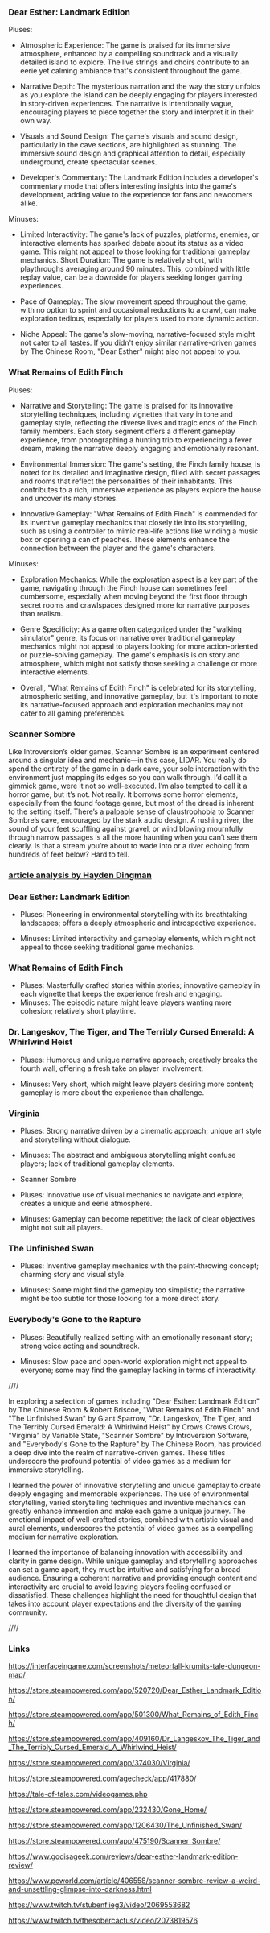 ### Dear Esther: Landmark Edition

Pluses:

- Atmospheric Experience: The game is praised for its immersive atmosphere, enhanced by a compelling soundtrack and a visually detailed island to explore. The live strings and choirs contribute to an eerie yet calming ambiance that's consistent throughout the game​​.

- Narrative Depth: The mysterious narration and the way the story unfolds as you explore the island can be deeply engaging for players interested in story-driven experiences. The narrative is intentionally vague, encouraging players to piece together the story and interpret it in their own way​​.

- Visuals and Sound Design: The game's visuals and sound design, particularly in the cave sections, are highlighted as stunning. The immersive sound design and graphical attention to detail, especially underground, create spectacular scenes​​.

- Developer's Commentary: The Landmark Edition includes a developer's commentary mode that offers interesting insights into the game's development, adding value to the experience for fans and newcomers alike​​​​.

Minuses:

- Limited Interactivity: The game's lack of puzzles, platforms, enemies, or interactive elements has sparked debate about its status as a video game. This might not appeal to those looking for traditional gameplay mechanics​​.
Short Duration: The game is relatively short, with playthroughs averaging around 90 minutes. This, combined with little replay value, can be a downside for players seeking longer gaming experiences​​​​.

- Pace of Gameplay: The slow movement speed throughout the game, with no option to sprint and occasional reductions to a crawl, can make exploration tedious, especially for players used to more dynamic action​​.

- Niche Appeal: The game's slow-moving, narrative-focused style might not cater to all tastes. If you didn't enjoy similar narrative-driven games by The Chinese Room, "Dear Esther" might also not appeal to you​​.

### What Remains of Edith Finch

Pluses:

- Narrative and Storytelling: The game is praised for its innovative storytelling techniques, including vignettes that vary in tone and gameplay style, reflecting the diverse lives and tragic ends of the Finch family members. Each story segment offers a different gameplay experience, from photographing a hunting trip to experiencing a fever dream, making the narrative deeply engaging and emotionally resonant​​.

- Environmental Immersion: The game's setting, the Finch family house, is noted for its detailed and imaginative design, filled with secret passages and rooms that reflect the personalities of their inhabitants. This contributes to a rich, immersive experience as players explore the house and uncover its many stories​​.

- Innovative Gameplay: "What Remains of Edith Finch" is commended for its inventive gameplay mechanics that closely tie into its storytelling, such as using a controller to mimic real-life actions like winding a music box or opening a can of peaches. These elements enhance the connection between the player and the game's characters​​.

Minuses:

- Exploration Mechanics: While the exploration aspect is a key part of the game, navigating through the Finch house can sometimes feel cumbersome, especially when moving beyond the first floor through secret rooms and crawlspaces designed more for narrative purposes than realism​​.

- Genre Specificity: As a game often categorized under the "walking simulator" genre, its focus on narrative over traditional gameplay mechanics might not appeal to players looking for more action-oriented or puzzle-solving gameplay. The game's emphasis is on story and atmosphere, which might not satisfy those seeking a challenge or more interactive elements​​.

- Overall, "What Remains of Edith Finch" is celebrated for its storytelling, atmospheric setting, and innovative gameplay, but it's important to note its narrative-focused approach and exploration mechanics may not cater to all gaming preferences.

### Scanner Sombre

Like Introversion’s older games, Scanner Sombre is an experiment centered around a singular idea and mechanic—in this case, LIDAR. You really do spend the entirety of the game in a dark cave, your sole interaction with the environment just mapping its edges so you can walk through.
I’d call it a gimmick game, were it not so well-executed. I’m also tempted to call it a horror game, but it’s not. Not really. It borrows some horror elements, especially from the found footage genre, but most of the dread is inherent to the setting itself.
There’s a palpable sense of claustrophobia to Scanner Sombre’s cave, encouraged by the stark audio design. A rushing river, the sound of your feet scuffling against gravel, or wind blowing mournfully through narrow passages is all the more haunting when you can’t see them clearly. Is that a stream you’re about to wade into or a river echoing from hundreds of feet below? Hard to tell.

### <a href="https://www.pcworld.com/article/406558/scanner-sombre-review-a-weird-and-unsettling-glimpse-into-darkness.html">article analysis by Hayden Dingman</a> 

### Dear Esther: Landmark Edition

- Pluses: Pioneering in environmental storytelling with its breathtaking landscapes; offers a deeply atmospheric and introspective experience.

- Minuses: Limited interactivity and gameplay elements, which might not appeal to those seeking traditional game mechanics.

### What Remains of Edith Finch

- Pluses: Masterfully crafted stories within stories; innovative gameplay in each vignette that keeps the experience fresh and engaging.
- Minuses: The episodic nature might leave players wanting more cohesion; relatively short playtime.

### Dr. Langeskov, The Tiger, and The Terribly Cursed Emerald: A Whirlwind Heist

- Pluses: Humorous and unique narrative approach; creatively breaks the fourth wall, offering a fresh take on player involvement.

- Minuses: Very short, which might leave players desiring more content; gameplay is more about the experience than challenge.

### Virginia

- Pluses: Strong narrative driven by a cinematic approach; unique art style and storytelling without dialogue.

- Minuses: The abstract and ambiguous storytelling might confuse players; lack of traditional gameplay elements.

- Scanner Sombre

- Pluses: Innovative use of visual mechanics to navigate and explore; creates a unique and eerie atmosphere.

- Minuses: Gameplay can become repetitive; the lack of clear objectives might not suit all players.

### The Unfinished Swan

- Pluses: Inventive gameplay mechanics with the paint-throwing concept; charming story and visual style.

- Minuses: Some might find the gameplay too simplistic; the narrative might be too subtle for those looking for a more direct story.

### Everybody's Gone to the Rapture

- Pluses: Beautifully realized setting with an emotionally resonant story; strong voice acting and soundtrack.

- Minuses: Slow pace and open-world exploration might not appeal to everyone; some may find the gameplay lacking in terms of interactivity.

////

In exploring a selection of games including "Dear Esther: Landmark Edition" by The Chinese Room & Robert Briscoe, "What Remains of Edith Finch" and "The Unfinished Swan" by Giant Sparrow, "Dr. Langeskov, The Tiger, and The Terribly Cursed Emerald: A Whirlwind Heist" by Crows Crows Crows, "Virginia" by Variable State, "Scanner Sombre" by Introversion Software, and "Everybody's Gone to the Rapture" by The Chinese Room, has provided a deep dive into the realm of narrative-driven games. These titles underscore the profound potential of video games as a medium for immersive storytelling.

I learned the power of innovative storytelling and unique gameplay to create deeply engaging and memorable experiences. The use of environmental storytelling, varied storytelling techniques and inventive mechanics can greatly enhance immersion and make each game a unique journey. The emotional impact of well-crafted stories, combined with artistic visual and aural elements, underscores the potential of video games as a compelling medium for narrative exploration.

I learned the importance of balancing innovation with accessibility and clarity in game design. While unique gameplay and storytelling approaches can set a game apart, they must be intuitive and satisfying for a broad audience. Ensuring a coherent narrative and providing enough content and interactivity are crucial to avoid leaving players feeling confused or dissatisfied. These challenges highlight the need for thoughtful design that takes into account player expectations and the diversity of the gaming community.

////

### Links

https://interfaceingame.com/screenshots/meteorfall-krumits-tale-dungeon-map/

https://store.steampowered.com/app/520720/Dear_Esther_Landmark_Edition/

https://store.steampowered.com/app/501300/What_Remains_of_Edith_Finch/

https://store.steampowered.com/app/409160/Dr_Langeskov_The_Tiger_and_The_Terribly_Cursed_Emerald_A_Whirlwind_Heist/

https://store.steampowered.com/app/374030/Virginia/

https://store.steampowered.com/agecheck/app/417880/

https://tale-of-tales.com/videogames.php

https://store.steampowered.com/app/232430/Gone_Home/

https://store.steampowered.com/app/1206430/The_Unfinished_Swan/

https://store.steampowered.com/app/475190/Scanner_Sombre/

https://www.godisageek.com/reviews/dear-esther-landmark-edition-review/

https://www.pcworld.com/article/406558/scanner-sombre-review-a-weird-and-unsettling-glimpse-into-darkness.html

https://www.twitch.tv/stubenflieg3/video/2069553682

https://www.twitch.tv/thesobercactus/video/2073819576




